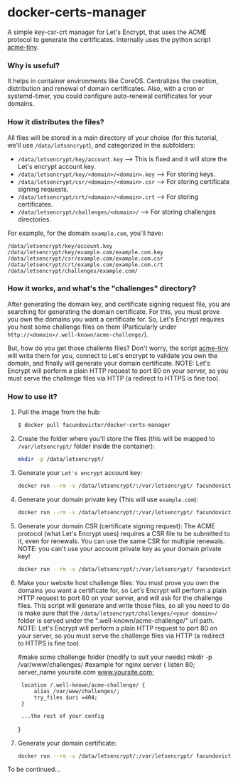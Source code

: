 # docker-certs-manager
A simple key-csr-crt manager for Let's Encrypt, that uses the ACME protocol to generate the certificates. Internally uses the python script [acme-tiny](https://github.com/diafygi/acme-tiny).

### Why is useful?
It helps in container environments like CoreOS. Centralizes the creation, distribution and renewal of domain certificates. Also, with a cron or systemd-timer, you could configure auto-renewal certificates for your domains.

### How it distributes the files?
All files will be stored in a main directory of your choise (for this tutorial, we'll use `/data/letsencrypt`), and categorized in the subfolders:

  - `/data/letsencrypt/key/account.key`             --> This is fixed and it will store the Let's encrypt account key.
  - `/data/letsencrypt/key/<domain>/<domain>.key`   --> For storing keys.
  - `/data/letsencrypt/csr/<domain>/<domain>.csr`   --> For storing certificate signing requests.
  - `/data/letsencrypt/crt/<domain>/<domain>.crt`   --> For storing certificates.
  - `/data/letsencrypt/challenges/<domain>/`        --> For storing challenges directories.

For example, for the domain `example.com`, you'll have:

    /data/letsencrypt/key/account.key
    /data/letsencrypt/key/example.com/example.com.key
    /data/letsencrypt/csr/example.com/example.com.csr
    /data/letsencrypt/crt/example.com/example.com.crt
    /data/letsencrypt/challenges/example.com/

### How it works, and what's the "challenges" directory?
After generating the domain key, and certificate signing request file, you are searching for generating the domain certificate. For this, you must prove you own the domains you want a certificate for. So, Let's Encrypt requires you host some challenge files on them (Particularly under `http://<domain>/.well-known/acme-challenge/`).

But, how do you get those challente files? Don't worry, the script [acme-tiny](https://github.com/diafygi/acme-tiny) will write them for you, connect to Let's encrypt to validate you own the domain, and finally will generate your domain certificate. NOTE: Let's Encrypt will perform a plain HTTP request to port 80 on your server, so you must serve the challenge files via HTTP (a redirect to HTTPS is fine too).

### How to use it?

1. Pull the image from the hub:

    ```sh
    $ docker pull facundovictor/docker-certs-manager

    ```

2. Create the folder where you'll store the files (this will be mapped to `/var/letsencrypt/` folder inside the container):

    ```sh
    mkdir -p /data/letsencrypt/
    ```

3. Generate your `Let's encrypt` account key:

    ```sh
    docker run --rm -v /data/letsencrypt/:/var/letsencrypt/ facundovictor/docker-certs-manager ./manage_certs.sh generate_key account
    ```

4. Generate your domain private key (This will use `example.com`):

    ```sh
    docker run --rm -v /data/letsencrypt/:/var/letsencrypt/ facundovictor/docker-certs-manager ./manage_certs.sh generate_key domain example.com
    ```

5. Generate your domain CSR (certificate signing request): The ACME protocol (what Let's Encrypt uses) requires a CSR file to be submitted to it, even for renewals. You can use the same CSR for multiple renewals. NOTE: you can't use your account private key as your domain private key!

    ```sh
    docker run --rm -v /data/letsencrypt/:/var/letsencrypt/ facundovictor/docker-certs-manager ./manage_certs.sh generate_csr domain example.com
    ```

6. Make your website host challenge files: You must prove you own the domains you want a certificate for, so Let's Encrypt will perform a plain HTTP request to port 80 on your server, and will ask for the challenge files. This script will generate and write those files, so all you need to do is make sure that the `/data/letsencrypt/challenges/<your-domain>/` folder is served under the ".well-known/acme-challenge/" url path. NOTE: Let's Encrypt will perform a plain HTTP request to port 80 on your server, so you must serve the challenge files via HTTP (a redirect to HTTPS is fine too).

    #make some challenge folder (modify to suit your needs)
    mkdir -p /var/www/challenges/
    #example for nginx
    server {
        listen 80;
        server_name yoursite.com www.yoursite.com;

        location /.well-known/acme-challenge/ {
            alias /var/www/challenges/;
            try_files $uri =404;
        }

        ...the rest of your config
    }

7. Generate your domain certificate:

    ```sh
    docker run --rm -v /data/letsencrypt/:/var/letsencrypt/ facundovictor/docker-certs-manager ./manage_certs.sh generate_crt domain example.com
    ```

To be continued...
